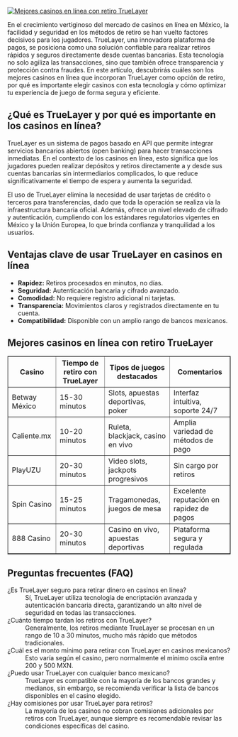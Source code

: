 [![Mejores casinos en línea con retiro TrueLayer](https://123-caf.pages.dev/gitsignup.png)](https://vrmoo.ru/Bt82HjjY)

<p>En el crecimiento vertiginoso del mercado de casinos en línea en México, la facilidad y seguridad en los métodos de retiro se han vuelto factores decisivos para los jugadores. TrueLayer, una innovadora plataforma de pagos, se posiciona como una solución confiable para realizar retiros rápidos y seguros directamente desde cuentas bancarias. Esta tecnología no solo agiliza las transacciones, sino que también ofrece transparencia y protección contra fraudes. En este artículo, descubrirás cuáles son los mejores casinos en línea que incorporan TrueLayer como opción de retiro, por qué es importante elegir casinos con esta tecnología y cómo optimizar tu experiencia de juego de forma segura y eficiente.</p>  <h2>¿Qué es TrueLayer y por qué es importante en los casinos en línea?</h2> <p>TrueLayer es un sistema de pagos basado en API que permite integrar servicios bancarios abiertos (open banking) para hacer transacciones inmediatas. En el contexto de los casinos en línea, esto significa que los jugadores pueden realizar depósitos y retiros directamente a y desde sus cuentas bancarias sin intermediarios complicados, lo que reduce significativamente el tiempo de espera y aumenta la seguridad.</p> <p>El uso de TrueLayer elimina la necesidad de usar tarjetas de crédito o terceros para transferencias, dado que toda la operación se realiza vía la infraestructura bancaria oficial. Además, ofrece un nivel elevado de cifrado y autenticación, cumpliendo con los estándares regulatorios vigentes en México y la Unión Europea, lo que brinda confianza y tranquilidad a los usuarios.</p>  <h2>Ventajas clave de usar TrueLayer en casinos en línea</h2> <ul>   <li><strong>Rapidez:</strong> Retiros procesados en minutos, no días.</li>   <li><strong>Seguridad:</strong> Autenticación bancaria y cifrado avanzado.</li>   <li><strong>Comodidad:</strong> No requiere registro adicional ni tarjetas.</li>   <li><strong>Transparencia:</strong> Movimientos claros y registrados directamente en tu cuenta.</li>   <li><strong>Compatibilidad:</strong> Disponible con un amplio rango de bancos mexicanos.</li> </ul>  <h2>Mejores casinos en línea con retiro TrueLayer</h2> <table border="1" cellpadding="8" cellspacing="0">   <thead>     <tr>       <th>Casino</th>       <th>Tiempo de retiro con TrueLayer</th>       <th>Tipos de juegos destacados</th>       <th>Comentarios</th>     </tr>   </thead>   <tbody>     <tr>       <td>Betway México</td>       <td>15-30 minutos</td>       <td>Slots, apuestas deportivas, poker</td>       <td>Interfaz intuitiva, soporte 24/7</td>     </tr>     <tr>       <td>Caliente.mx</td>       <td>10-20 minutos</td>       <td>Ruleta, blackjack, casino en vivo</td>       <td>Amplia variedad de métodos de pago</td>     </tr>     <tr>       <td>PlayUZU</td>       <td>20-30 minutos</td>       <td>Video slots, jackpots progresivos</td>       <td>Sin cargo por retiros</td>     </tr>     <tr>       <td>Spin Casino</td>       <td>15-25 minutos</td>       <td>Tragamonedas, juegos de mesa</td>       <td>Excelente reputación en rapidez de pagos</td>     </tr>     <tr>       <td>888 Casino</td>       <td>20-30 minutos</td>       <td>Casino en vivo, apuestas deportivas</td>       <td>Plataforma segura y regulada</td>     </tr>   </tbody> </table>  <h2>Preguntas frecuentes (FAQ)</h2> <dl>   <dt>¿Es TrueLayer seguro para retirar dinero en casinos en línea?</dt>   <dd>Sí, TrueLayer utiliza tecnología de encriptación avanzada y autenticación bancaria directa, garantizando un alto nivel de seguridad en todas las transacciones.</dd>      <dt>¿Cuánto tiempo tardan los retiros con TrueLayer?</dt>   <dd>Generalmente, los retiros mediante TrueLayer se procesan en un rango de 10 a 30 minutos, mucho más rápido que métodos tradicionales.</dd>      <dt>¿Cuál es el monto mínimo para retirar con TrueLayer en casinos mexicanos?</dt>   <dd>Esto varía según el casino, pero normalmente el mínimo oscila entre 200 y 500 MXN.</dd>      <dt>¿Puedo usar TrueLayer con cualquier banco mexicano?</dt>   <dd>TrueLayer es compatible con la mayoría de los bancos grandes y medianos, sin embargo, se recomienda verificar la lista de bancos disponibles en el casino elegido.</dd>      <dt>¿Hay comisiones por usar TrueLayer para retiros?</dt>   <dd>La mayoría de los casinos no cobran comisiones adicionales por retiros con TrueLayer, aunque siempre es recomendable revisar las condiciones específicas del casino.</dd> </dl>